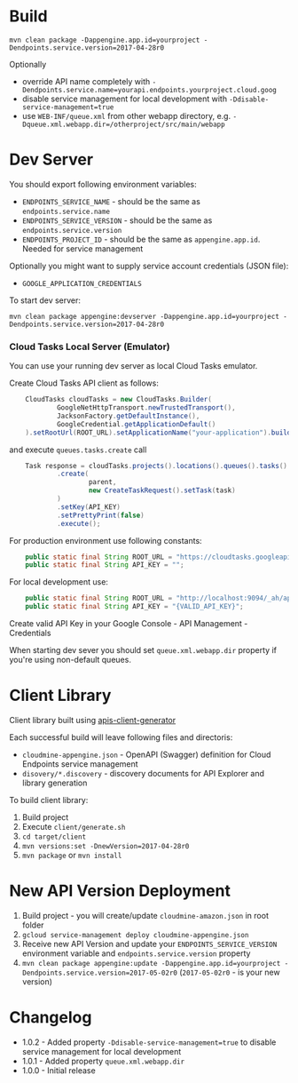 # Build

`mvn clean package -Dappengine.app.id=yourproject -Dendpoints.service.version=2017-04-28r0`

Optionally 

* override API name completely with `-Dendpoints.service.name=yourapi.endpoints.yourproject.cloud.goog`
* disable service management for local development with `-Ddisable-service-management=true`
* use `WEB-INF/queue.xml` from other webapp directory, e.g. `-Dqueue.xml.webapp.dir=/otherproject/src/main/webapp`

# Dev Server

You should export following environment variables:
 
* `ENDPOINTS_SERVICE_NAME` - should be the same as `endpoints.service.name`
* `ENDPOINTS_SERVICE_VERSION` - should be the same as `endpoints.service.version`
* `ENDPOINTS_PROJECT_ID` - should be the same as `appengine.app.id`. Needed for service management

Optionally you might want to supply service account credentials (JSON file):

* `GOOGLE_APPLICATION_CREDENTIALS`

To start dev server:

`mvn clean package appengine:devserver -Dappengine.app.id=yourproject -Dendpoints.service.version=2017-04-28r0`

### Cloud Tasks Local Server (Emulator)

You can use your running dev server as local Cloud Tasks emulator.

Create Cloud Tasks API client as follows:

```java
    CloudTasks cloudTasks = new CloudTasks.Builder(
            GoogleNetHttpTransport.newTrustedTransport(),
            JacksonFactory.getDefaultInstance(),
            GoogleCredential.getApplicationDefault()
    ).setRootUrl(ROOT_URL).setApplicationName("your-application").build();
```
and execute `queues.tasks.create` call
```java
    Task response = cloudTasks.projects().locations().queues().tasks()
            .create(
                    parent,
                    new CreateTaskRequest().setTask(task)
            )
            .setKey(API_KEY)
            .setPrettyPrint(false)
            .execute();
```
For production environment use following constants:
```java
    public static final String ROOT_URL = "https://cloudtasks.googleapis.com/";
    public static final String API_KEY = "";
```
For local development use:
```java
    public static final String ROOT_URL = "http://localhost:9094/_ah/api/cloudtasks/";
    public static final String API_KEY = "{VALID_API_KEY}";
```
Create valid API Key in your Google Console - API Management - Credentials

When starting dev sever you should set `queue.xml.webapp.dir` property if you're using non-default queues. 

# Client Library

Client library built using [apis-client-generator](https://github.com/google/apis-client-generator)
 
Each successful build will leave following files and directoris:

* `cloudmine-appengine.json` - OpenAPI (Swagger) definition for Cloud Endpoints service management
* `disovery/*.discovery` - discovery documents for API Explorer and library generation

To build client library:

1. Build project
2. Execute `client/generate.sh`
3. `cd target/client`
4. `mvn versions:set -DnewVersion=2017-04-28r0`
5. `mvn package` or `mvn install`

# New API Version Deployment

1. Build project - you will create/update `cloudmine-amazon.json` in root folder 
2. `gcloud service-management deploy cloudmine-appengine.json`
3. Receive new API Version and update your `ENDPOINTS_SERVICE_VERSION` environment variable and `endpoints.service.version` property
4. `mvn clean package appengine:update -Dappengine.app.id=yourproject -Dendpoints.service.version=2017-05-02r0` (`2017-05-02r0` - is your new version)

# Changelog

* 1.0.2 - Added property `-Ddisable-service-management=true` to disable service management for local development
* 1.0.1 - Added property `queue.xml.webapp.dir`
* 1.0.0 - Initial release